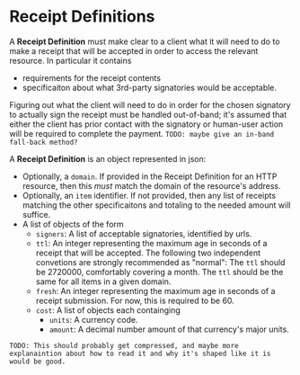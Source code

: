 # Receipt Definitions
A **Receipt Definition** must make clear to a client what it will need to do to make a receipt that will be accepted in order to access the relevant resource. In particular it contains

- requirements for the receipt contents
- specificaiton about what 3rd-party signatories would be acceptable.

Figuring out what the client will need to do in order for the chosen signatory to actually sign the receipt must be handled out-of-band; it's assumed that either the client has prior contact with the signatory or human-user action will be required to complete the payment. `TODO: maybe give an in-band fall-back method?`

A **Receipt Definition** is an object represented in json:

- Optionally, a `domain`. If provided in the Receipt Definition for an HTTP resource, then this _must_ match the domain of the resource's address.
- Optionally, an `item` identifier. If not provided, then any list of receipts matching the other specificaitons and totaling to the needed amount will suffice.
- A list of objects of the form
    - `signers`: A list of acceptable signatories, identified by urls.
    - `ttl`: An integer representing the maximum age in seconds of a receipt that will be accepted. The following two independent convetions are strongly recommended as "normal": The `ttl` should be 2720000, comfortably covering a month. The `ttl` should be the same for all items in a given domain.
    - `fresh`: An integer representing the maximum age in seconds of a receipt submission. For now, this is required to be 60.
    - `cost`: A list of objects each containging
        - `units`: A currency code.
        - `amount`: A decimal number amount of that currency's major units.

`TODO: This should probably get compressed, and maybe more explanaintion about how to read it and why it's shaped like it is would be good.`

